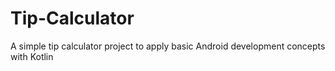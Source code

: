 # Tip-Calculator
A simple tip calculator project to apply basic Android development concepts with Kotlin
